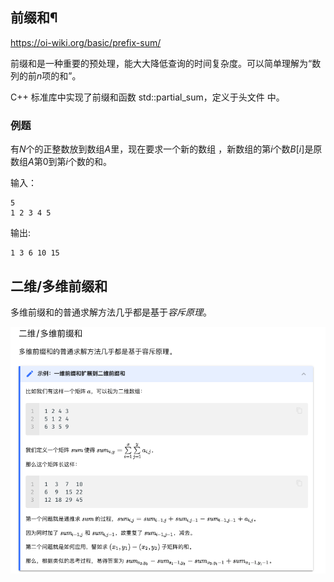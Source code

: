 ## 前缀和¶


https://oi-wiki.org/basic/prefix-sum/

前缀和是一种重要的预处理，能大大降低查询的时间复杂度。可以简单理解为“数列的前$n$项的和”。

C++ 标准库中实现了前缀和函数 std::partial_sum，定义于头文件 <numeric> 中。


### 例题

有$N$个的正整数放到数组$A$里，现在要求一个新的数组 ，新数组的第$i$个数$B[i]$是原数组$A$第0到第$i$个数的和。

输入：

```
5
1 2 3 4 5
```

输出:

```
1 3 6 10 15
```


## 二维/多维前缀和


多维前缀和的普通求解方法几乎都是基于*容斥原理*。


![](images/2021-11-15-10-48-10.png)
